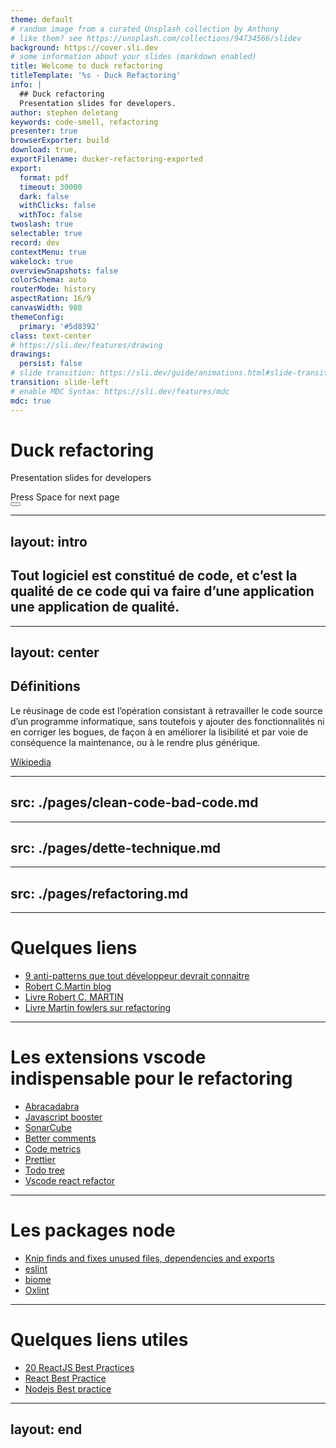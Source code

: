 ```yaml
---
theme: default
# random image from a curated Unsplash collection by Anthony
# like them? see https://unsplash.com/collections/94734566/slidev
background: https://cover.sli.dev
# some information about your slides (markdown enabled)
title: Welcome to duck refactoring
titleTemplate: '%s - Duck Refactoring'
info: |
  ## Duck refactoring
  Presentation slides for developers.
author: stephen deletang
keywords: code-smell, refactoring
presenter: true
browserExporter: build
download: true,
exportFilename: ducker-refactoring-exported
export:
  format: pdf
  timeout: 30000
  dark: false
  withClicks: false
  withToc: false
twoslash: true
selectable: true
record: dev
contextMenu: true
wakelock: true
overviewSnapshots: false
colorSchema: auto
routerMode: history
aspectRation: 16/9
canvasWidth: 980
themeConfig:
  primary: '#5d8392'
class: text-center
# https://sli.dev/features/drawing
drawings:
  persist: false
# slide transition: https://sli.dev/guide/animations.html#slide-transitions
transition: slide-left
# enable MDC Syntax: https://sli.dev/features/mdc
mdc: true
---
```


# Duck refactoring

Presentation slides for developers

<div @click="$slidev.nav.next" class="mt-12 py-1" hover:bg="white op-10">
  Press Space for next page <carbon:arrow-right />
</div>

<div class="abs-br m-6 text-xl">
  <button @click="$slidev.nav.openInEditor()" title="Open in Editor" class="slidev-icon-btn">
    <carbon:edit />
  </button>
  <a href="https://github.com/stephen-shopopop/duck-refactoring" target="_blank" class="slidev-icon-btn">
    <carbon:logo-github />
  </a>
</div>

<!--
The last comment block of each slide will be treated as slide notes. It will be visible and editable in Presenter Mode along with the slide. [Read more in the docs](https://sli.dev/guide/syntax.html#notes)
-->

---
layout: intro
---

## Tout logiciel est constitué de code, et c’est la qualité de ce code qui va faire d’une application une application de qualité.

---
layout: center
---

## Définitions

Le réusinage de code est l’opération consistant à retravailler le code source d’un programme informatique, sans toutefois y ajouter des fonctionnalités ni en corriger les bogues, de façon à en améliorer la lisibilité et par voie de conséquence la maintenance, ou à le rendre plus générique.

[Wikipedia](https://fr.wikipedia.org/wiki/Réusinage_de_code)

---
src: ./pages/clean-code-bad-code.md
---

---
src: ./pages/dette-technique.md
---

---
src: ./pages/refactoring.md
---

---

# Quelques liens

- [9 anti-patterns que tout développeur devrait connaitre](https://sahandsaba.com/nine-anti-patterns-every-programmer-should-be-aware-of-with-examples.html)
- [Robert C.Martin blog](https://blog.cleancoder.com)
- [Livre Robert C. MARTIN](https://www.amazon.fr/Coder-proprement-Robert-C-Martin/dp/232600227X/ref=asc_df_232600227X?mcid=7371465f06fa3a9e8297ecf922d7c604&tag=googshopfr-21&linkCode=df0&hvadid=701538268227&hvpos=&hvnetw=g&hvrand=10969840272883976773&hvpone=&hvptwo=&hvqmt=&hvdev=c&hvdvcmdl=&hvlocint=&hvlocphy=9111056&hvtargid=pla-682551885055&psc=1&gad_source=1)
- [Livre Martin fowlers sur refactoring](https://www.amazon.fr/Refactoring-Comment-améliorer-code-existant/dp/2100801163)

---

# Les extensions vscode indispensable pour le refactoring

- [Abracadabra](https://marketplace.visualstudio.com/items?itemName=nicoespeon.abracadabra&ssr=false#overview)
- [Javascript booster](https://marketplace.visualstudio.com/items?itemName=sburg.vscode-javascript-booster)
- [SonarCube](https://marketplace.visualstudio.com/items?itemName=SonarSource.sonarlint-vscode)
- [Better comments](https://marketplace.visualstudio.com/items?itemName=aaron-bond.better-comments)
- [Code metrics](https://marketplace.visualstudio.com/items?itemName=kisstkondoros.vscode-codemetrics)
- [Prettier](https://marketplace.visualstudio.com/items?itemName=esbenp.prettier-vscode)
- [Todo tree](https://marketplace.visualstudio.com/items?itemName=Gruntfuggly.todo-tree)
- [Vscode react refactor](https://marketplace.visualstudio.com/items?itemName=planbcoding.vscode-react-refactor)

---

# Les packages node

- [Knip finds and fixes unused files, dependencies and exports](https://www.npmjs.com/package/knip)
- [eslint](https://eslint.org)
- [biome](https://biomejs.dev)
- [Oxlint](https://oxc.rs/docs/guide/usage/linter)

---

# Quelques liens utiles

- [20 ReactJS Best Practices](https://medium.com/@rana.adnanali/20-reactjs-best-practices-learned-from-code-reviews-9f846a132e52)
- [React Best Practice](https://medium.com/@onix_react/react-best-practices-to-improve-your-code-a4c68962d5dd)
- [Nodejs Best practice](https://github.com/goldbergyoni/nodebestpractices)

---
layout: end
---
